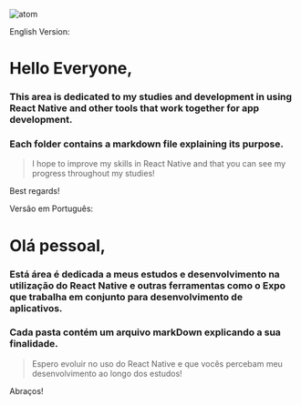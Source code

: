 
 ![atom](https://github.com/carloscamposb/React_Studies/assets/108171029/29c49e0d-bd29-4ec4-ab5c-64202bdee73f)

English Version:

# Hello Everyone,

### This area is dedicated to my studies and development in using React Native and other tools that work together for app development.

### Each folder contains a markdown file explaining its purpose.

> I hope to improve my skills in React Native and that you can see my progress throughout my studies!

Best regards!

Versão em Português:

# Olá pessoal,

### Está área é dedicada a meus estudos e desenvolvimento na utilização do React Native e outras ferramentas como o Expo que trabalha em conjunto para desenvolvimento de aplicativos.
### Cada pasta contém um arquivo markDown explicando a sua finalidade. 



> Espero evoluir no uso do React Native e que vocês percebam meu desenvolvimento ao longo dos estudos!


Abraços!
